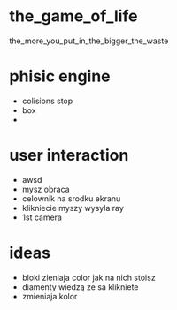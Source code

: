 # the_game_of_life
the_more_you_put_in_the_bigger_the_waste


# phisic engine
- colisions stop
- box 
-
# user interaction
- awsd
- mysz obraca
- celownik na srodku ekranu
- klikniecie myszy wysyla ray
- 1st camera 



# ideas 
- bloki zieniaja color jak na nich stoisz
- diamenty wiedzą ze sa klikniete
- zmieniaja kolor


